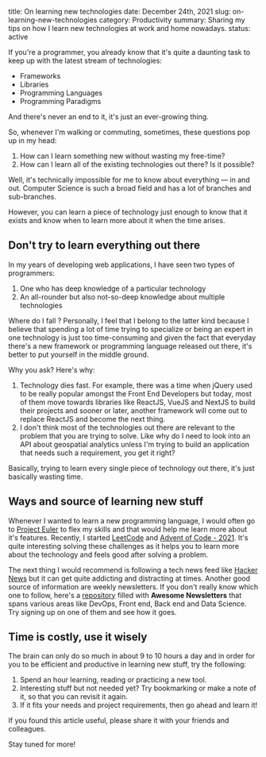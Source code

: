 title: On learning new technologies
date: December 24th, 2021
slug: on-learning-new-technologies
category: Productivity
summary: Sharing my tips on how I learn new technologies at work and home nowadays.
status: active

If you're a programmer, you already know that it's quite a daunting task to keep up with the latest stream of technologies:

- Frameworks
- Libraries
- Programming Languages
- Programming Paradigms

And there's never an end to it, it's just an ever-growing thing.

So, whenever I'm walking or commuting, sometimes, these questions pop up in my head:

1. How can I learn something new without wasting my free-time?
2. How can I learn all of the existing technologies out there? Is it possible?

Well, it's technically impossible for me to know about everything &mdash; in and out. Computer Science is such a broad field and has a lot of branches and sub-branches.

However, you can learn a piece of technology just enough to know that it exists and know when to learn more about it when the time arises.

## Don't try to learn everything out there

In my years of developing web applications, I have seen two types of programmers:

1. One who has deep knowledge of a particular technology
2. An all-rounder but also not-so-deep knowledge about multiple technologies

Where do I fall ? Personally, I feel that I belong to the latter kind because I believe that spending a lot of time trying to specialize or being an expert in one technology is just too time-consuming and given the fact that everyday there's a new framework or programming language released out there, it's better to put yourself in the middle ground.

Why you ask? Here's why:

1. Technology dies fast. For example, there was a time when jQuery used to be really popular amongst the Front End Developers but today, most of them move towards libraries like ReactJS, VueJS and NextJS to build their projects and sooner or later, another framework will come out to replace ReactJS and become the next thing.
2. I don't think most of the technologies out there are relevant to the problem that you are trying to solve. Like why do I need to look into an API about geospatial analytics unless I'm trying to build an application that needs such a requirement, you get it right?

Basically, trying to learn every single piece of technology out there, it's just basically wasting time.

## Ways and source of learning new stuff

Whenever I wanted to learn a new programming language, I would often go to [Project Euler](https://projecteuler.net) to flex my skills and that would help me learn more about it's features. Recently, I started [LeetCode](https://leetcode.org) and [Advent of Code - 2021](#). It's quite interesting solving these challenges as it helps you to learn more about the technology and feels good after solving a problem.

The next thing I would recommend is following a tech news feed like [Hacker News](https://news.ycombinator.com) but it can get quite addicting and distracting at times. Another good source of information are weekly newsletters. If you don't really know which one to follow, here's a [repository](https://github.com/zudochkin/awesome-newsletters) filled with **Awesome Newsletters** that spans various areas like DevOps, Front end, Back end and Data Science. Try signing up on one of them and see how it goes.

## Time is costly, use it wisely

The brain can only do so much in about 9 to 10 hours a day and in order for you to be efficient and productive in learning new stuff, try the following:

1. Spend an hour learning, reading or practicing a new tool.
2. Interesting stuff but not needed yet? Try bookmarking or make a note of it, so that you can revisit it again.
3. If it fits your needs and project requirements, then go ahead and learn it!

If you found this article useful, please share it with your friends and colleagues.

Stay tuned for more!
